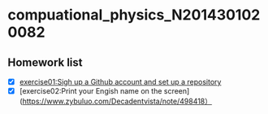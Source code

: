 # compuational_physics_N2014301020082
## Homework list
 - [x] [exercise01:Sigh up a Github account and set up a repository](https://www.zybuluo.com/Decadentvista/note/498418)
 - [x] [exercise02:Print your Engish name on the screen](https://www.zybuluo.com/Decadentvista/note/498418）
